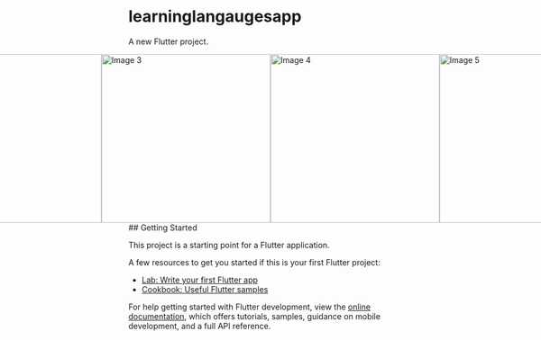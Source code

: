 # learninglangaugesapp

A new Flutter project.

<div style="display: flex; justify-content: center;">
  <img src="https://github.com/Sara-Waleed/Learning_langauge_app/assets/92535228/80cb4d88-f652-4055-8c6d-5b7afecb00b8" alt="Image 1" width="300" />
  <img src="https://github.com/Sara-Waleed/Learning_langauge_app/assets/92535228/5304360a-8ad5-42b6-bb02-62269888a1ce" alt="Image 2" width="300" />
  <img src="https://github.com/Sara-Waleed/Learning_langauge_app/assets/92535228/9af54bb3-63de-4375-9338-b2c3cf5a51f6" alt="Image 3" width="300" />
   <img src="https://github.com/Sara-Waleed/Learning_langauge_app/assets/92535228/79e58369-769d-4390-a9e8-c671563004c7" alt="Image 4" width="300" />
   <img src="https://github.com/Sara-Waleed/Learning_langauge_app/assets/92535228/280f0dcd-835b-4997-8e0d-c38ea5bacdd5" alt="Image 5" width="300" />
   <img src="https://github.com/Sara-Waleed/Learning_langauge_app/assets/92535228/95b83518-b5e0-4abd-8a98-2ed0a839a09e6" alt="Image 6" width="300" />
</div>
## Getting Started

This project is a starting point for a Flutter application.

A few resources to get you started if this is your first Flutter project:

- [Lab: Write your first Flutter app](https://docs.flutter.dev/get-started/codelab)
- [Cookbook: Useful Flutter samples](https://docs.flutter.dev/cookbook)

For help getting started with Flutter development, view the
[online documentation](https://docs.flutter.dev/), which offers tutorials,
samples, guidance on mobile development, and a full API reference.
